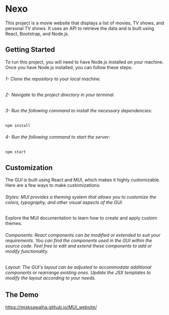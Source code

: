 # Nexo
This project is a movie website that displays a list of movies, TV shows, and personal TV shows. It uses an API to retrieve the data and is built using React, Bootstrap, and Node.js.

## Getting Started
To run this project, you will need to have Node.js installed on your machine. Once you have Node.js installed, you can follow these steps:

###### 1- Clone the repository to your local machine.
###### 2- Navigate to the project directory in your terminal.
###### 3- Run the following command to install the necessary dependencies:
```
npm install
```
###### 4- Run the following command to start the server:
```
npm start
```
## Customization
The GUI is built using React and MUI, which makes it highly customizable. Here are a few ways to make customizations:

###### Styles: MUI provides a theming system that allows you to customize the colors, typography, and other visual aspects of the GUI. 
Explore the MUI documentation to learn how to create and apply custom themes.

###### Components: React components can be modified or extended to suit your requirements. You can find the components used in the GUI within the source code. Feel free to edit and extend these components to add or modify functionality.

###### Layout: The GUI's layout can be adjusted to accommodate additional components or rearrange existing ones. Update the JSX templates to modify the layout according to your needs.

## The Demo
https://misksawalha.github.io/MUI_website/
